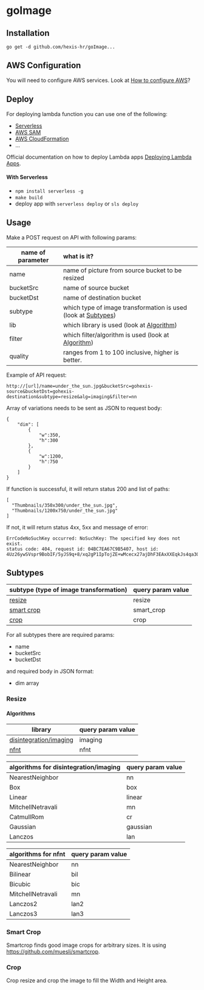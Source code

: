 # goImage

## Installation

`go get -d github.com/hexis-hr/goImage...`

## AWS Configuration

You will need to configure AWS services.
Look at [How to configure AWS](https://github.com/hexis-hr/goImage/tree/master/bucket)?

## Deploy

For deploying lambda function you can use one of the following: 

- [Serverless](https://serverless.com)
- [AWS SAM](https://docs.aws.amazon.com/lambda/latest/dg/serverless_app.html)
- [AWS CloudFormation](https://aws.amazon.com/cloudformation/)
- ...

Official documentation on how to deploy Lambda apps [Deploying Lambda Apps]( https://docs.aws.amazon.com/lambda/latest/dg/deploying-lambda-apps.html).

#### With Serverless

- `npm install serverless -g` 
- `make build` 
- deploy app with `serverless deploy` or `sls deploy`

## Usage

Make a POST request on API with following params:

| name of parameter | what is it?                                      |
| ----------------- | :----------------------------------------------- |
| name              | name of picture from source bucket to be resized |
| bucketSrc         | name of source bucket                            |
| bucketDst         | name of destination bucket                       |
|  subtype			     | which type of image transformation is used (look at [Subtypes](#subtypes))	|
| lib               | which library is used (look at [Algorithm](#algorithms)) |
| filter            | which filter/algorithm is used (look at [Algorithm](#algorithms)) |
| quality           | ranges from 1 to 100 inclusive, higher is better. |

Example of API request:

```
http://[url]/name=under_the_sun.jpg&bucketSrc=gohexis-source&bucketDst=gohexis-destination&subtype=resize&alg=imaging&filter=nn
```

Array of variations needs to be sent as JSON to request body:

```
{
    "dim": [
        {
            "w":350,
            "h":300
        },
        {
            "w":1200,
            "h":750
        }
    ]
}
```

If function is successful, it will return status 200 and list of paths:
```
[
  "Thumbnails/350x300/under_the_sun.jpg",
  "Thumbnails/1200x750/under_the_sun.jpg"
]
```

If not, it will return status 4xx, 5xx and message of error:

```
ErrCodeNoSuchKey occurred: NoSuchKey: The specified key does not exist.
status code: 404, request id: 04BC7EA67C9B5407, host id: 4Uz26ywSVspr9BobIF/5yJS9q+8/xq2gP1IpTojZE+wMcecx27ajDhF3EAxXXEqkJs4qa3Quchw=
```

## Subtypes

| subtype (type of image transformation) | query param value |
| -------------------------------------- | ----------------- |
| [resize](#resize)                      | resize            |
| [smart crop](#smart-crop)              | smart_crop        |
| [crop](#crop)                          | crop              |

For all subtypes there are required params: 

- name
- bucketSrc
- bucketDst

and required body in JSON format:

- dim array

### Resize

#### Algorithms

| library                                                      | query param value |
| ------------------------------------------------------------ | ----------------- |
| [disintegration/imaging](https://github.com/disintegration/imaging) | imaging           |
| [nfnt](https://github.com/nfnt/resize)                       | nfnt              |

| algorithms for disintegration/imaging | query param value |
| ------------------------------------- | ----------------- |
| NearestNeighbor                       | nn                |
| Box                                   | box               |
| Linear                                | linear            |
| MitchellNetravali                     | mn                |
| CatmullRom                            | cr                |
| Gaussian                              | gaussian          |
| Lanczos                               | lan               |

| algorithms for nfnt | query param value |
| ------------------- | ----------------- |
| NearestNeighbor     | nn                |
| Bilinear            | bil               |
| Bicubic             | bic               |
| MitchellNetravali   | mn                |
| Lanczos2            | lan2              |
| Lanczos3            | lan3              |

### Smart Crop 

Smartcrop finds good image crops for arbitrary sizes. It is using https://github.com/muesli/smartcrop.

### Crop

Crop resize and crop the image to fill the Width and Height area.

